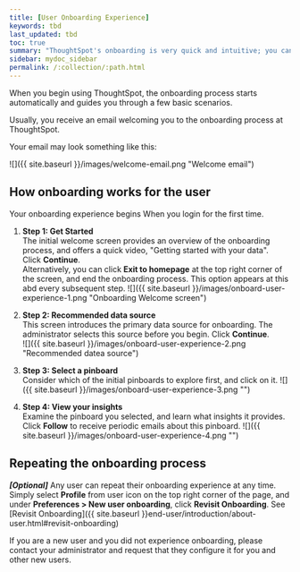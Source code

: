 ```yaml
---
title: [User Onboarding Experience]
keywords: tbd
last_updated: tbd
toc: true
summary: "ThoughtSpot's onboarding is very quick and intuitive; you can learn to use the application very quickly and efficiently."
sidebar: mydoc_sidebar
permalink: /:collection/:path.html
---
```

When you begin using ThoughtSpot, the onboarding process starts automatically and guides you through a few basic scenarios.

Usually, you receive an email welcoming you to the onboarding process at ThoughtSpot.

Your email may look something like this:

![]({{ site.baseurl }}/images/welcome-email.png "Welcome email")



## How onboarding works for the user ##

Your onboarding experience begins When you login for the first time.

1. **Step 1: Get Started**  
   The initial welcome screen provides an overview of the onboarding process, and offers a quick video, "Getting started with your data".  
   Click **Continue**.  
   Alternatively, you can click **Exit to homepage** at the top right corner of the screen, and end the onboarding process. This option appears at this abd every subsequent step.
  ![]({{ site.baseurl }}/images/onboard-user-experience-1.png "Onboarding Welcome screen")

2. **Step 2: Recommended data source**  
   This screen introduces the primary data source for onboarding. The administrator selects this source before you begin.
   Click **Continue**.    
  ![]({{ site.baseurl }}/images/onboard-user-experience-2.png "Recommended datea source")

3. **Step 3: Select a pinboard**  
   Consider which of the initial pinboards to explore first, and click on it.
   ![]({{ site.baseurl }}/images/onboard-user-experience-3.png "")


4. **Step 4: View your insights**  
   Examine the pinboard you selected, and learn what insights it provides.
   Click **Follow** to receive periodic emails about this pinboard.
   ![]({{ site.baseurl }}/images/onboard-user-experience-4.png "")

## Repeating the onboarding process ##

***\[Optional\]*** Any user can repeat their onboarding experience at any time. Simply select **Profile** from user icon on the top right corner of the page, and under **Preferences > New user onboarding**, click **Revisit Onboarding**. See [Revisit Onboarding]({{ site.baseurl }}end-user/introduction/about-user.html#revisit-onboarding)

If you are a new user and you did not experience onboarding, please contact your administrator and request that they configure it for you and other new users.
